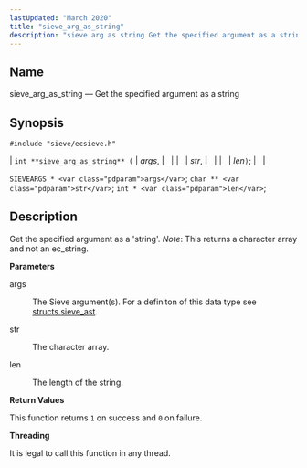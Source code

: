 ```yaml
---
lastUpdated: "March 2020"
title: "sieve_arg_as_string"
description: "sieve arg as string Get the specified argument as a string int sieve arg as string args str len SIEVEARGS args char str int len Get the specified argument as a string Note This returns a character array and not an ec string args The Sieve argument s For a..."
---
```


<a name="apis.sieve_arg_as_string"></a> 
## Name

sieve_arg_as_string — Get the specified argument as a string

## Synopsis

`#include "sieve/ecsieve.h"`

| `int **sieve_arg_as_string** (` | <var class="pdparam">args</var>, |   |
|   | <var class="pdparam">str</var>, |   |
|   | <var class="pdparam">len</var>`)`; |   |

`SIEVEARGS * <var class="pdparam">args</var>`;
`char ** <var class="pdparam">str</var>`;
`int * <var class="pdparam">len</var>`;<a name="idp59704176"></a> 
## Description

Get the specified argument as a 'string'. *Note*: This returns a character array and not an ec_string.

**<a name="idp59705888"></a> Parameters**

<dl class="variablelist">

<dt>args</dt>

<dd>

The Sieve argument(s). For a definiton of this data type see [structs.sieve_ast](/momentum/3/3-api/structs-sieve-ast).

</dd>

<dt>str</dt>

<dd>

The character array.

</dd>

<dt>len</dt>

<dd>

The length of the string.

</dd>

</dl>

**<a name="idp59713024"></a> Return Values**

This function returns `1` on success and `0` on failure.

**<a name="idp59714832"></a> Threading**

It is legal to call this function in any thread.